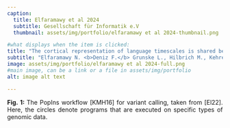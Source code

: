 ```yaml
---
caption:
  title: Elfaramawy et al 2024
  subtitle: Gesellschaft für Informatik e.V
  thumbnail: assets/img/portfolio/elfaramawy et al 2024-thumbnail.png

#what displays when the item is clicked:
title: "The cortical representation of language timescales is shared between reading and listening."
subtitle: "Elfaramawy N. <b>Deniz F.</b> Grunske L., Hilbrich M., Kehrer T., Lamprecht A-L., Mendling J., Weidlich M., <a href='https://dl.gi.de/items/bc089bf5-c64d-4cc1-acaa-0ef63cc59b66'> On Managing Large Collections of Scientific Workflows. </a> Modellierung 2024 Satellite Events. Gesellschaft für Informatik e.V.. RDiMOD. Potsdam. March 12-15"
image: assets/img/portfolio/elfaramawy et al 2024-full.png
#main image, can be a link or a file in assets/img/portfolio
alt: image alt text

---
```

<p style="text-align: justify">
<b> Fig. 1: </b> The PopIns workflow [KMH16] for variant calling, taken from [El22]. Here, the circles denote programs that are executed on specific types of genomic data.
</p>